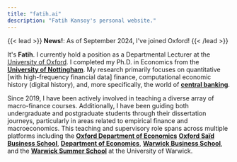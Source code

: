 ```yaml
---
title: "fatih.ai"
description: "Fatih Kansoy's personal website."
---
```



{{< lead >}}
<strong> News!</strong>: As of September 2024, I've joined Oxford!
{{< /lead >}}






It's <strong>Fatih</strong>. I currently hold a position as a Departmental Lecturer at the [University of Oxford](https://www.oxford.ac.uk). I completed my  Ph.D. in Economics from the <strong> [University of Nottingham](https://www.nottingham.ac.uk/economics)</strong>. My research primarily focuses on quantitative [with high-frequency financial data] finance, computational economic history (digital history), and, more specifically, the world of <strong> [central banking](https://www.centralbanking.ai)</strong>.

Since 2019, I have been actively involved in teaching a diverse array of macro-finance courses. Additionally, I have been guiding both undergraduate and postgraduate students through their dissertation journeys, particularly in areas related to empirical finance and macroeconomics. This teaching and supervisory role spans across multiple platforms including the <strong> [Oxford Department of Economics](https://www.economics.ox.ac.uk/home)</strong> <strong> [Oxford Saïd Business School](https://www.sbs.ox.ac.uk)</strong>,  <strong> [Department of Economics](https://warwick.ac.uk/economics)</strong>, <strong>  [Warwick Business School](https://wbs.ac.uk)</strong>, and the <strong>[Warwick Summer School](https://warwick.ac.uk/study/summer-with-warwick/warwick-summer-school/courses/banking)</strong> at the University of Warwick.  




 <!-- <p align="center">
<img src="uofoxford.png" alt="University of Oxford" style="width: 50%;"> </p> --> 

